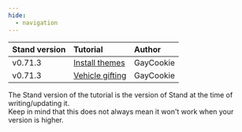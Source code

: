 ```yaml
---
hide:
  - navigation
---
```


| Stand version | Tutorial             | Author    |
|:--------------|:---------------------|:----------|
| v0.71.3       | [Install themes]     | GayCookie |
| v0.71.3       | [Vehicle gifting]    | GayCookie |

The Stand version of the tutorial is the version of Stand at the time of writing/updating it.  
Keep in mind that this does not always mean it won't work when your version is higher.

[Install themes]: /tutorials/theme
[Vehicle gifting]: /tutorials/vehicles-gifting